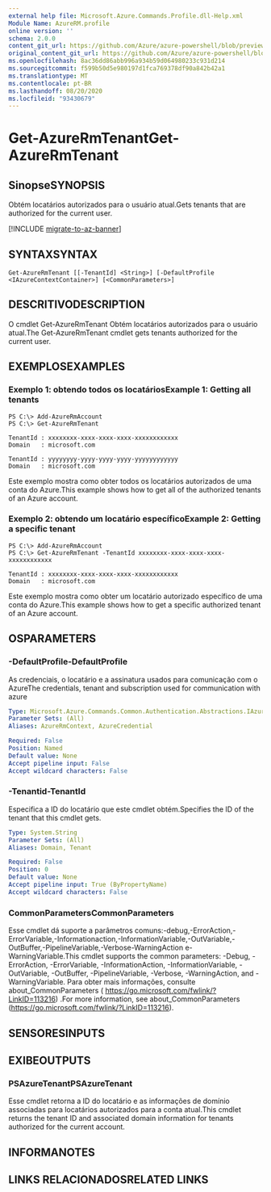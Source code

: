 ```yaml
---
external help file: Microsoft.Azure.Commands.Profile.dll-Help.xml
Module Name: AzureRM.profile
online version: ''
schema: 2.0.0
content_git_url: https://github.com/Azure/azure-powershell/blob/preview/src/ResourceManager/Profile/Commands.Profile/help/Get-AzureRmTenant.md
original_content_git_url: https://github.com/Azure/azure-powershell/blob/preview/src/ResourceManager/Profile/Commands.Profile/help/Get-AzureRmTenant.md
ms.openlocfilehash: 8ac36dd86abb996a934b59d064980233c931d214
ms.sourcegitcommit: f599b50d5e980197d1fca769378df90a842b42a1
ms.translationtype: MT
ms.contentlocale: pt-BR
ms.lasthandoff: 08/20/2020
ms.locfileid: "93430679"
---
```

# <span data-ttu-id="2a8ff-101">Get-AzureRmTenant</span><span class="sxs-lookup"><span data-stu-id="2a8ff-101">Get-AzureRmTenant</span></span>

## <span data-ttu-id="2a8ff-102">Sinopse</span><span class="sxs-lookup"><span data-stu-id="2a8ff-102">SYNOPSIS</span></span>
<span data-ttu-id="2a8ff-103">Obtém locatários autorizados para o usuário atual.</span><span class="sxs-lookup"><span data-stu-id="2a8ff-103">Gets tenants that are authorized for the current user.</span></span>

[!INCLUDE [migrate-to-az-banner](../../includes/migrate-to-az-banner.md)]

## <span data-ttu-id="2a8ff-104">SYNTAX</span><span class="sxs-lookup"><span data-stu-id="2a8ff-104">SYNTAX</span></span>

```
Get-AzureRmTenant [[-TenantId] <String>] [-DefaultProfile <IAzureContextContainer>] [<CommonParameters>]
```

## <span data-ttu-id="2a8ff-105">DESCRITIVO</span><span class="sxs-lookup"><span data-stu-id="2a8ff-105">DESCRIPTION</span></span>
<span data-ttu-id="2a8ff-106">O cmdlet Get-AzureRmTenant Obtém locatários autorizados para o usuário atual.</span><span class="sxs-lookup"><span data-stu-id="2a8ff-106">The Get-AzureRmTenant cmdlet gets tenants authorized for the current user.</span></span>

## <span data-ttu-id="2a8ff-107">EXEMPLOS</span><span class="sxs-lookup"><span data-stu-id="2a8ff-107">EXAMPLES</span></span>

### <span data-ttu-id="2a8ff-108">Exemplo 1: obtendo todos os locatários</span><span class="sxs-lookup"><span data-stu-id="2a8ff-108">Example 1: Getting all tenants</span></span>
```
PS C:\> Add-AzureRmAccount
PS C:\> Get-AzureRmTenant

TenantId : xxxxxxxx-xxxx-xxxx-xxxx-xxxxxxxxxxxx
Domain   : microsoft.com

TenantId : yyyyyyyy-yyyy-yyyy-yyyy-yyyyyyyyyyyy
Domain   : microsoft.com
```

<span data-ttu-id="2a8ff-109">Este exemplo mostra como obter todos os locatários autorizados de uma conta do Azure.</span><span class="sxs-lookup"><span data-stu-id="2a8ff-109">This example shows how to get all of the authorized tenants of an Azure account.</span></span>

### <span data-ttu-id="2a8ff-110">Exemplo 2: obtendo um locatário específico</span><span class="sxs-lookup"><span data-stu-id="2a8ff-110">Example 2: Getting a specific tenant</span></span>
```
PS C:\> Add-AzureRmAccount
PS C:\> Get-AzureRmTenant -TenantId xxxxxxxx-xxxx-xxxx-xxxx-xxxxxxxxxxxx

TenantId : xxxxxxxx-xxxx-xxxx-xxxx-xxxxxxxxxxxx
Domain   : microsoft.com
```

<span data-ttu-id="2a8ff-111">Este exemplo mostra como obter um locatário autorizado específico de uma conta do Azure.</span><span class="sxs-lookup"><span data-stu-id="2a8ff-111">This example shows how to get a specific authorized tenant of an Azure account.</span></span>

## <span data-ttu-id="2a8ff-112">OS</span><span class="sxs-lookup"><span data-stu-id="2a8ff-112">PARAMETERS</span></span>

### <span data-ttu-id="2a8ff-113">-DefaultProfile</span><span class="sxs-lookup"><span data-stu-id="2a8ff-113">-DefaultProfile</span></span>
<span data-ttu-id="2a8ff-114">As credenciais, o locatário e a assinatura usados para comunicação com o Azure</span><span class="sxs-lookup"><span data-stu-id="2a8ff-114">The credentials, tenant and subscription used for communication with azure</span></span>

```yaml
Type: Microsoft.Azure.Commands.Common.Authentication.Abstractions.IAzureContextContainer
Parameter Sets: (All)
Aliases: AzureRmContext, AzureCredential

Required: False
Position: Named
Default value: None
Accept pipeline input: False
Accept wildcard characters: False
```

### <span data-ttu-id="2a8ff-115">-Tenantid</span><span class="sxs-lookup"><span data-stu-id="2a8ff-115">-TenantId</span></span>
<span data-ttu-id="2a8ff-116">Especifica a ID do locatário que este cmdlet obtém.</span><span class="sxs-lookup"><span data-stu-id="2a8ff-116">Specifies the ID of the tenant that this cmdlet gets.</span></span>

```yaml
Type: System.String
Parameter Sets: (All)
Aliases: Domain, Tenant

Required: False
Position: 0
Default value: None
Accept pipeline input: True (ByPropertyName)
Accept wildcard characters: False
```

### <span data-ttu-id="2a8ff-117">CommonParameters</span><span class="sxs-lookup"><span data-stu-id="2a8ff-117">CommonParameters</span></span>
<span data-ttu-id="2a8ff-118">Esse cmdlet dá suporte a parâmetros comuns:-debug,-ErrorAction,-ErrorVariable,-Informationaction,-InformationVariable,-OutVariable,-OutBuffer,-PipelineVariable,-Verbose-WarningAction e-WarningVariable.</span><span class="sxs-lookup"><span data-stu-id="2a8ff-118">This cmdlet supports the common parameters: -Debug, -ErrorAction, -ErrorVariable, -InformationAction, -InformationVariable, -OutVariable, -OutBuffer, -PipelineVariable, -Verbose, -WarningAction, and -WarningVariable.</span></span> <span data-ttu-id="2a8ff-119">Para obter mais informações, consulte about_CommonParameters ( https://go.microsoft.com/fwlink/?LinkID=113216) .</span><span class="sxs-lookup"><span data-stu-id="2a8ff-119">For more information, see about_CommonParameters (https://go.microsoft.com/fwlink/?LinkID=113216).</span></span>

## <span data-ttu-id="2a8ff-120">SENSORES</span><span class="sxs-lookup"><span data-stu-id="2a8ff-120">INPUTS</span></span>

## <span data-ttu-id="2a8ff-121">EXIBE</span><span class="sxs-lookup"><span data-stu-id="2a8ff-121">OUTPUTS</span></span>

### <span data-ttu-id="2a8ff-122">PSAzureTenant</span><span class="sxs-lookup"><span data-stu-id="2a8ff-122">PSAzureTenant</span></span>
<span data-ttu-id="2a8ff-123">Esse cmdlet retorna a ID do locatário e as informações de domínio associadas para locatários autorizados para a conta atual.</span><span class="sxs-lookup"><span data-stu-id="2a8ff-123">This cmdlet returns the tenant ID and associated domain information for tenants authorized for the current account.</span></span>

## <span data-ttu-id="2a8ff-124">INFORMA</span><span class="sxs-lookup"><span data-stu-id="2a8ff-124">NOTES</span></span>

## <span data-ttu-id="2a8ff-125">LINKS RELACIONADOS</span><span class="sxs-lookup"><span data-stu-id="2a8ff-125">RELATED LINKS</span></span>


